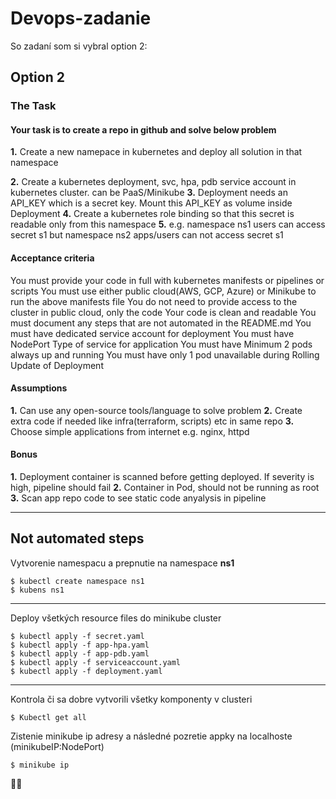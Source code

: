 # Devops-zadanie


So zadaní som si vybral option 2:
## Option 2
### The Task
#### Your task is to create a repo in github and solve below problem
**1.** Create a new namepace in kubernetes and deploy all solution in that namespace

**2.** Create a kubernetes deployment, svc, hpa, pdb service account in kubernetes cluster. can be
PaaS/Minikube
**3.** Deployment needs an API_KEY which is a secret key. Mount this API_KEY as volume inside
Deployment
**4.** Create a kubernetes role binding so that this secret is readable only from this namespace
**5.** e.g. namespace ns1 users can access secret s1 but namespace ns2 apps/users can not access
secret s1

#### Acceptance criteria
You must provide your code in full with kubernetes manifests or pipelines or scripts
You must use either public cloud(AWS, GCP, Azure) or Minikube to run the above manifests file
You do not need to provide access to the cluster in public cloud, only the code
Your code is clean and readable
You must document any steps that are not automated in the README.md
You must have dedicated service account for deployment
You must have NodePort Type of service for application
You must have Minimum 2 pods always up and running
You must have only 1 pod unavailable during Rolling Update of Deployment
#### Assumptions
**1.** Can use any open-source tools/language to solve problem
**2.** Create extra code if needed like infra(terraform, scripts) etc in same repo
**3.** Choose simple applications from internet e.g. nginx, httpd
#### Bonus
**1.** Deployment container is scanned before getting deployed. If severity is high, pipeline should fail
**2.** Container in Pod, should not be running as root
**3.** Scan app repo code to see static code anyalysis in pipeline

---

## Not automated steps

Vytvorenie namespacu a prepnutie na namespace **ns1**
```
$ kubectl create namespace ns1
$ kubens ns1
```

---

Deploy všetkých resource files do minikube cluster
```
$ kubectl apply -f secret.yaml
$ kubectl apply -f app-hpa.yaml
$ kubectl apply -f app-pdb.yaml
$ kubectl apply -f serviceaccount.yaml
$ kubectl apply -f deployment.yaml
```

---

Kontrola či sa dobre vytvorili všetky komponenty v clusteri
```
$ Kubectl get all
```

Zistenie minikube ip adresy a následné pozretie appky na localhoste (minikubeIP:NodePort)
```
$ minikube ip
```

✌🏽
